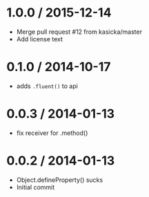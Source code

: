 # 1.0.0 / 2015-12-14

- Merge pull request #12 from kasicka/master
- Add license text

# 0.1.0 / 2014-10-17

- adds `.fluent()` to api

# 0.0.3 / 2014-01-13

- fix receiver for .method()

# 0.0.2 / 2014-01-13

- Object.defineProperty() sucks
- Initial commit
